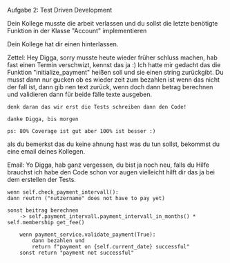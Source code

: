 Aufgabe 2: Test Driven Development

Dein Kollege musste die arbeit verlassen und du sollst die letzte benötigte Funktion in der Klasse "Account" implementieren

Dein Kollege hat dir einen hinterlassen.

Zettel:
    Hey Digga,
    sorry musste heute wieder früher schluss machen, hab fast einen Termin verschwizt,
    kennst das ja :)
    Ich hatte mir gedacht das die Funktion "initialize_payment" heißen soll
    und sie einen string zurückgibt.
    Du musst dann nur gucken ob es wieder zeit zum bezahlen ist wenn das nicht der fall ist,
    dann gib nen text zurück, wenn doch dann betrag berechnen und validieren dann für beide
    fälle texte ausgeben. 

    denk daran das wir erst die Tests schreiben dann den Code!

    danke Digga, bis morgen

    ps: 80% Coverage ist gut aber 100% ist besser :)


als du bemerkst das du keine ahnung hast was du tun sollst, bekommst du eine email deines
Kollegen.

Email:
    Yo Digga,
    hab ganz vergessen, du bist ja noch neu, falls du Hilfe brauchst ich habe den Code schon vor augen vielleicht hilft dir das ja bei dem erstellen der Tests.

    wenn self.check_payment_intervall():
    dann reutrn ("nutzername" does not have to pay yet)

    sonst beitrag berechnen 
        -> self.payment_intervall.payment_intervall_in_months() * self.membership get_fee()
    
        wenn payment_service.validate_payment(True):
            dann bezahlen und 
            return f"payment on {self.current_date} successful"
        sonst return "payment not successful"
      

